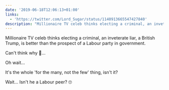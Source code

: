 ```yaml
---
date: '2019-06-18T12:06:13+01:00'
links:
  - 'https://twitter.com/Lord_Sugar/status/1140913665547427840'
description: "Millionaire TV celeb thinks electing a criminal, an inveterate liar, a British Trump, is better than the prospect of a Labour party in government.\n\nCan't think why \U0001F914...\n\nOh wait...\n\nIt's the whole 'for the many, not the few' thing, isn't it?\n\nWait... Isn't he a Labour peer? \U0001F644 "
---
```

Millionaire TV celeb thinks electing a criminal, an inveterate liar, a British Trump, is better than the prospect of a Labour party in government.

Can't think why 🤔...

Oh wait...

It's the whole 'for the many, not the few' thing, isn't it?

Wait... Isn't he a Labour peer? 🙄 
